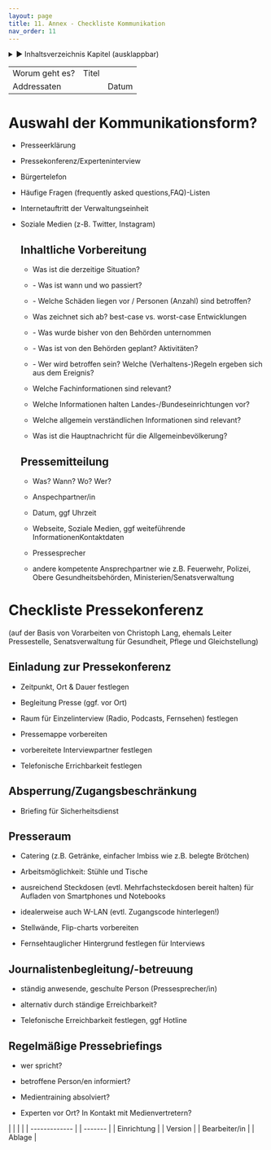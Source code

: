 ```yaml
---
layout: page
title: 11. Annex - Checkliste Kommunikation
nav_order: 11
---
```

 
<details markdown="block"> 
  <summary> 
      &#9658; Inhaltsverzeichnis Kapitel (ausklappbar) 
  </summary>
 
1. TOC
{:toc}
 </details>
 
   <p></p>
 
 
|                |       |       |
| -------------- | ----- | ----- |
| Worum geht es? | Titel |       |
| Addressaten    |       | Datum |

# **Auswahl der Kommunikationsform?**

  - Presseerklärung

  - Pressekonferenz/Experteninterview

  - Bürgertelefon

  - Häufige Fragen (frequently asked questions,FAQ)-Listen

  - Internetauftritt der Verwaltungseinheit

  - Soziale Medien (z-B. Twitter, Instagram)
    
    ## Inhaltliche Vorbereitung
    
      - Was ist die derzeitige Situation?
    
      - \- Was ist wann und wo passiert?
    
      - \- Welche Schäden liegen vor / Personen (Anzahl) sind betroffen?
    
      - Was zeichnet sich ab? best-case vs. worst-case Entwicklungen
    
      - \- Was wurde bisher von den Behörden unternommen
    
      - \- Was ist von den Behörden geplant? Aktivitäten?
    
      - \- Wer wird betroffen sein? Welche (Verhaltens-)Regeln ergeben
        sich aus dem Ereignis?
    
      - Welche Fachinformationen sind relevant?
    
      - Welche Informationen halten Landes-/Bundeseinrichtungen vor?
    
      - Welche allgemein verständlichen Informationen sind relevant?
    
      - Was ist die Hauptnachricht für die Allgemeinbevölkerung?
    
    ## Pressemitteilung
    
      - Was? Wann? Wo? Wer?
    
      - Anspechpartner/in
    
      - Datum, ggf Uhrzeit
    
      - Webseite, Soziale Medien, ggf weiteführende
        InformationenKontaktdaten
    
    <!-- end list -->
    
      - Pressesprecher
    
      - andere kompetente Ansprechpartner wie z.B. Feuerwehr, Polizei,
        Obere Gesundheitsbehörden, Ministerien/Senatsverwaltung

# **Checkliste Pressekonferenz**

(auf der Basis von Vorarbeiten von Christoph Lang, ehemals Leiter
Pressestelle, Senatsverwaltung für Gesundheit, Pflege und
Gleichstellung)

## Einladung zur Pressekonferenz

  - Zeitpunkt, Ort & Dauer festlegen

  - Begleitung Presse (ggf. vor Ort)

  - Raum für Einzelinterview (Radio, Podcasts, Fernsehen) festlegen

  - Pressemappe vorbereiten

  - vorbereitete Interviewpartner festlegen

  - Telefonische Errichbarkeit festlegen

## Absperrung/Zugangsbeschränkung

  - Briefing für Sicherheitsdienst

## Presseraum

  - Catering (z.B. Getränke, einfacher Imbiss wie z.B. belegte Brötchen)

  - Arbeitsmöglichkeit: Stühle und Tische

  - ausreichend Steckdosen (evtl. Mehrfachsteckdosen bereit halten) für
    Aufladen von Smartphones und Notebooks

  - idealerweise auch W-LAN (evtl. Zugangscode hinterlegen\!)

  - Stellwände, Flip-charts vorbereiten

  - Fernsehtauglicher Hintergrund festlegen für Interviews

## Journalistenbegleitung/-betreuung

  - ständig anwesende, geschulte Person (Pressesprecher/in)

  - alternativ durch ständige Erreichbarkeit?

  - Telefonische Erreichbarkeit festlegen, ggf Hotline

## Regelmäßige Pressebriefings

  - wer spricht?

  - betroffene Person/en informiert?

  - Medientraining absolviert?

  - Experten vor Ort? In Kontakt mit Medienvertretern?

|               |  |         |
| ------------- |  | ------- |
| Einrichtung   |  | Version |
| Bearbeiter/in |  | Ablage  |

<div class="section fnlist" data-role="doc-footnotes">

</div>
